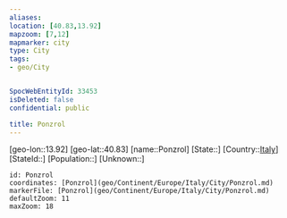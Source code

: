 ```yaml
---
aliases: 
location: [40.83,13.92]
mapzoom: [7,12] 
mapmarker: city 
type: City
tags:
- geo/City


SpocWebEntityId: 33453
isDeleted: false
confidential: public

title: Ponzrol
---
```

[geo-lon::13.92]
[geo-lat::40.83]
[name::Ponzrol]
[State::]
[Country::[Italy](geo/Continent/Europe/Italy.md)]
[StateId::]
[Population::]
[Unknown::]


```leaflet
id: Ponzrol
coordinates: [Ponzrol](geo/Continent/Europe/Italy/City/Ponzrol.md)
markerFile: [Ponzrol](geo/Continent/Europe/Italy/City/Ponzrol.md)
defaultZoom: 11 
maxZoom: 18
```


